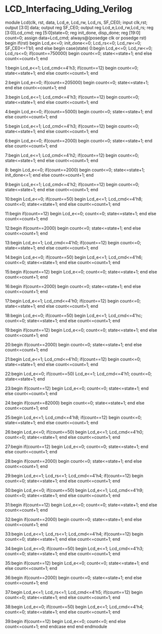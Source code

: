 # LCD_Interfacing_Uding_Verilog
module Lcd(clk, rst, data, Lcd_e, Lcd_rw, Lcd_rs, SF_CE0);
input clk,rst;
output [3:0] data;
output reg SF_CE0;
output reg Lcd_e,Lcd_rw,Lcd_rs;
reg [3:0]Lcd_cmd;
reg [5:0]state=0;
reg init_done, disp_done;
reg [19:0] count=0;
assign data=Lcd_cmd;
always@(posedge clk or posedge rst)
begin if(rst)
begin
Lcd_e<=0;
init_done<=0;
Lcd_rs<=0;
Lcd_rw<=0;
SF_CE0<=1'b1;
end
else
begin
case(state)
0:begin
Lcd_e<=0;
Lcd_rw<=0;
Lcd_rs<=0;
if(count==750000)
begin
count<=0;
state<=state+1;
end
else
count<=count+1;
end

1:begin
Lcd_e<=1;
Lcd_cmd<=4'h3; 
if(count==12)
begin
count<=0;
state<=state+1;
end
else
count<=count+1;
end

2:begin
Lcd_e<=0;
if(count==205000)
begin
count<=0;
state<=state+1;
end
else
count<=count+1;
end

3:begin
Lcd_e<=1;
Lcd_cmd<=4'h3;
if(count==12)
begin
count<=0;
state<=state+1;
end
else
count<=count+1;
end

4:begin
Lcd_e<=0;
if(count==5000)
begin
count<=0;
state<=state+1;
end
else
count<=count+1;
end

5:begin
Lcd_e<=1;
Lcd_cmd<=4'h3;
if(count==12)
begin
count<=0;
state<=state+1;
end
else
count<=count+1;
end

6:begin
Lcd_e<=0;
if(count==2000)
begin
count<=0;
state<=state+1;
end
else
count<=count+1;
end

7:begin
Lcd_e<=1;
Lcd_cmd<=4'h2;
if(count==12)
begin
count<=0;
state<=state+1;
end
else
count<=count+1;
end

8: begin
Lcd_e<=0;
if(count==2000)
begin
count<=0;
state<=state+1;
init_done<=1;
end
else
count<=count+1;
end

9:begin
Lcd_e<=1;
Lcd_cmd<=4'h2;
if(count==12)
begin
count<=0;
state<=state+1;
end
else
count<=count+1;
end

10:begin
Lcd_e<=0;
if(count==50)
begin
Lcd_e<=1;
Lcd_cmd<=4'h8;
count<=0;
state<=state+1;
end
else
count<=count+1;
end

11:begin
if(count==12) 
begin
Lcd_e<=0;
count<=0;
state<=state+1;
end
else
count<=count+1;
end

12:begin
if(count==2000)
begin
count<=0;
state<=state+1;
end
else
count<=count+1;
end

13:begin
Lcd_e<=1;
Lcd_cmd<=4'h0;
if(count==12)
begin
count<=0;
state<=state+1;
end
else
count<=count+1;
end

14:begin
Lcd_e<=0;
if(count==50)
begin
Lcd_e<=1;
Lcd_cmd<=4'h6;
count<=0;
state<=state+1;
end
else
count<=count+1;
end

15:begin
if(count==12)
begin
Lcd_e<=0;
count<=0;
state<=state+1;
end
else
count<=count+1;
end

16:begin
if(count==2000)
begin
count<=0;
state<=state+1;
end
else
count<=count+1;
end

17:begin
Lcd_e<=1;
Lcd_cmd<=4'h0;
if(count==12) 
begin
count<=0;
state<=state+1;
end
else
count<=count+1;
end

18:begin
Lcd_e<=0;
if(count==50) 
begin
Lcd_e<=1;
Lcd_cmd<=4'hc;
count<=0;
state<=state+1;
end
else
count<=count+1;
end

19:begin
if(count==12)
begin
Lcd_e<=0;
count<=0;
state<=state+1;
end
else
count<=count+1;
end

20:begin
if(count==2000)
begin
count<=0;
state<=state+1;
end
else
count<=count+1;
end

21:begin
Lcd_e<=1;
Lcd_cmd<=4'h0;
if(count==12)
begin
count<=0;
state<=state+1;
end
else
count<=count+1;
end

22:begin 
Lcd_e<=0; 
if(count==50)
Lcd_e<=1;
Lcd_cmd<=4'h1;
count<=0; state<=state+1; 
end

23:begin
if(count==12)
begin
Lcd_e<=0;
count<=0;
state<=state+1;
end
else
count<=count+1;
end

24:begin
if(count==82000)
begin
count<=0;
state<=state+1;
end
else
count<=count+1;
end

25:begin
Lcd_e<=1;
Lcd_cmd<=4'h8;
if(count==12)
begin
count<=0;
state<=state+1;
end
else
count<=count+1;
end

26:begin
Lcd_e<=0;
if(count==50)
begin
Lcd_e<=1;
Lcd_cmd<=4'h0;
count<=0;
state<=state+1;
end
else
count<=count+1;
end

27:begin
if(count==12)
begin
Lcd_e<=0;
count<=0;
state<=state+1;
end
else
count<=count+1;
end

28:begin
if(count==2000)
begin
count<=0;
state<=state+1;
end
else
count<=count+1;
end

29:begin
Lcd_e<=1;
Lcd_rs<=1;
Lcd_cmd<=4'h4;
if(count==12) 
begin
count<=0;
state<=state+1;
end
else
count<=count+1;
end

30:begin
Lcd_e<=0;
if(count==50)
begin
Lcd_e<=1;
Lcd_cmd<=4'h9;
count<=0;
state<=state+1;
end
else
count<=count+1;
end

31:begin
if(count==12)
begin
Lcd_e<=0;
count<=0;
state<=state+1;
end
else
count<=count+1;
end

32:begin
if(count==2000)
begin
count<=0;
state<=state+1;
end
else
count<=count+1;
end

33:begin
Lcd_e<=1;
Lcd_rs<=1;
Lcd_cmd<=4'h4;
if(count==12)
begin
count<=0;
state<=state+1;
end
else
count<=count+1;
end

34:begin
Lcd_e<=0;
if(count==50)
begin
Lcd_e<=1;
Lcd_cmd<=4'h3;
count<=0;
state<=state+1;
end
else
count<=count+1;
end

35:begin
if(count==12)
begin
Lcd_e<=0;
count<=0;
state<=state+1;
end
else
count<=count+1;
end

36:begin
if(count==2000)
begin
count<=0;
state<=state+1;
end
else
count<=count+1;
end

37:begin
Lcd_e<=1;
Lcd_rs<=1;
Lcd_cmd<=4'h5;
if(count==12)
begin
count<=0;
state<=state+1;
end
else
count<=count+1;
end

38:begin
Lcd_e<=0;
if(count==50)
begin
Lcd_e<=1;
Lcd_cmd<=4'h4;
count<=0;
state<=state+1;
end
else
count<=count+1;
end

39:begin
if(count==12)
begin
Lcd_e<=0;
count<=0;
end
else
count<=count+1;
end
endcase
end
end
endmodule
